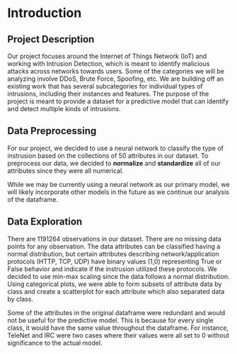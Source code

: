 # Introduction
## Project Description

Our project focuses around the Internet of Things Network (IoT) and working with Intrusion Detection, which is meant to identify malicious attacks across networks towards users. Some of the categories we will be analyzing involve DDoS, Brute Force, Spoofing, etc. We are building off an existing work that has several subcategories for individual types of intrusions, including their instances and features. The purpose of the project is meant to provide a dataset for a predictive model that can identify and detect multiple kinds of intrusions. 

## Data Preprocessing

For our project, we decided to use a neural network to classify the type of instrusion based on the collections of 50 attributes in our dataset. To preprocess our data, we decided to **normalize** and **standardize** all of our attributes since they were all numerical.

While we may be currently using a neural network as our primary model, we will likely incorporate other models in the future as we continue our analysis of the dataframe.

## Data Exploration

There are 1191264 observations in our dataset. There are no missing data points for any observation. The data attributes can be classified having a normal distribution, but certain attributes describing network/application protocols (HTTP, TCP, UDP) have binary values (1,0) representing True or False behavior and indicate if the instrusion utilized these protocols. We decided to use min-max scaling since the data follows a normal distribution. Using categorical plots, we were able to form subsets of attribute data by class and create a scatterplot for each attribute which also separated data by class.

Some of the attributes in the original dataframe were redundant and would not be useful for the predictive model. This is because for every single class, it would have the same value throughout the dataframe. For instance, TeleNet and IRC were two cases where their values were all set to 0 without significance to the actual model.
